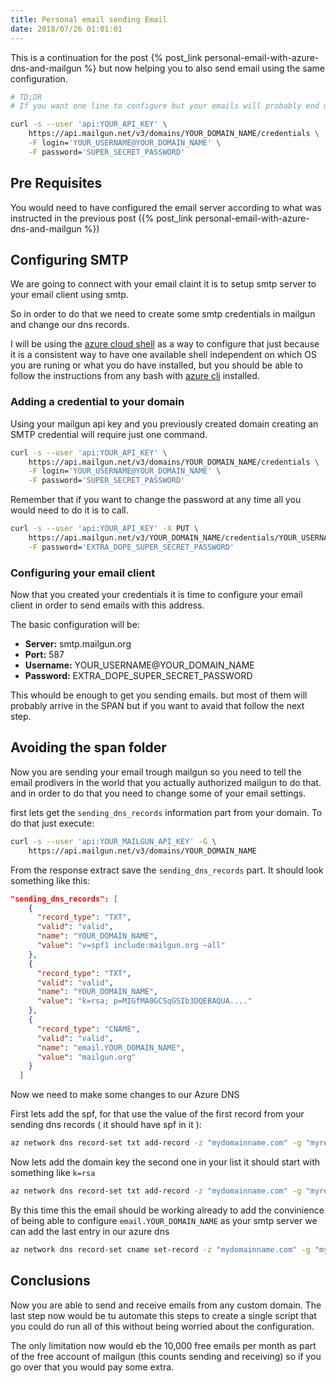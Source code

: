 ```yaml
---
title: Personal email sending Email
date: 2018/07/26 01:01:01
---
```


This is a continuation for the post {% post_link personal-email-with-azure-dns-and-mailgun %} but now helping you to also send email using the same configuration.

```bash
# TD;DR
# If you want one line to configure but your emails will probably end up in the span folder:

curl -s --user 'api:YOUR_API_KEY' \
    https://api.mailgun.net/v3/domains/YOUR_DOMAIN_NAME/credentials \
    -F login='YOUR_USERNAME@YOUR_DOMAIN_NAME' \
    -F password='SUPER_SECRET_PASSWORD'
```

<!-- more -->

## Pre Requisites

You would need to have configured the email server according to what was instructed in the previous post ({% post_link personal-email-with-azure-dns-and-mailgun %})

## Configuring SMTP

We are going to connect with your email claint it is to setup smtp server to your email client using smtp.

So in order to do that we need to create some smtp credentials in mailgun and change our dns records.

I will be using the [azure cloud shell](https://shell.azure.com) as a way to configure that just because it is a consistent way to have one available shell independent on which OS you are runing or what you do have installed, but you should be able to follow the instructions from any bash with [azure cli](https://docs.microsoft.com/en-us/cli/azure/install-azure-cli?view=azure-cli-latest) installed.

### Adding a credential to your domain

Using your mailgun api key and you previously created domain creating an SMTP credential will require just one command.

```bash
curl -s --user 'api:YOUR_API_KEY' \
    https://api.mailgun.net/v3/domains/YOUR_DOMAIN_NAME/credentials \
    -F login='YOUR_USERNAME@YOUR_DOMAIN_NAME' \
    -F password='SUPER_SECRET_PASSWORD'
```

Remember that if you want to change the password at any time all you would need to do it is to call.

```bash
curl -s --user 'api:YOUR_API_KEY' -X PUT \
    https://api.mailgun.net/v3/YOUR_DOMAIN_NAME/credentials/YOUR_USERNAME \
    -F password='EXTRA_DOPE_SUPER_SECRET_PASSWORD'
```

### Configuring your email client

Now that you created your credentials it is time to configure your email client in order to send emails with this address.

The basic configuration will be:

- **Server:** smtp.mailgun.org
- **Port:** 587
- **Username:** YOUR_USERNAME@YOUR_DOMAIN_NAME
- **Password:** EXTRA_DOPE_SUPER_SECRET_PASSWORD

This whould be enough to get you sending emails. but most of them will probably arrive in the SPAN but if you want to avaid that follow the next step.

## Avoiding the span folder

Now you are sending your email trough mailgun so you need to tell the email prodivers in the world that you actually authorized mailgun to do that. and in order to do that you need to change some of your email settings.

first lets get the `sending_dns_records` information part from your domain. To do that just execute:

```bash
curl -s --user 'api:YOUR_MAILGUN_API_KEY' -G \
    https://api.mailgun.net/v3/domains/YOUR_DOMAIN_NAME
```

From the response extract save the `sending_dns_records` part. It should look something like this:

```json
"sending_dns_records": [
    {
      "record_type": "TXT",
      "valid": "valid",
      "name": "YOUR_DOMAIN_NAME",
      "value": "v=spf1 include:mailgun.org ~all"
    },
    {
      "record_type": "TXT",
      "valid": "valid",
      "name": "YOUR_DOMAIN_NAME",
      "value": "k=rsa; p=MIGfMA0GCSqGSIb3DQEBAQUA...."
    },
    {
      "record_type": "CNAME",
      "valid": "valid",
      "name": "email.YOUR_DOMAIN_NAME",
      "value": "mailgun.org"
    }
  ]
```

Now we need to make some changes to our Azure DNS

First lets add the spf, for that use the value of the first record from your sending dns records ( it should have spf in it ):

```bash
az network dns record-set txt add-record -z "mydomainname.com" -g "myresourcegroup" --value "v=spf1 include:mailgun.org ~all" -n "@"
```

Now lets add the domain key the second one in your list it should start with something like `k=rsa`

```bash
az network dns record-set txt add-record -z "mydomainname.com" -g "myresourcegroup" --value "k=rsa; p=MIGfMA0GCSqGSIb3DQEBAQUA...." -n "smtp._domainkey"
```

By this time this the email should be working already to add the convinience of being able to configure `email.YOUR_DOMAIN_NAME` as your smtp server we can add the last entry in our azure dns

```bash
az network dns record-set cname set-record -z "mydomainname.com" -g "myresourcegroup" -n email -c "mailgun.org"
```

## Conclusions

Now you are able to send and receive emails from any custom domain.
The last step now would be tu automate this steps to create a single script that you could do run all of this without being worried about the configuration.

The only limitation now would eb the 10,000 free emails per month as part of the free account of mailgun (this counts sending and receiving) so if you go over that you would pay some extra.
